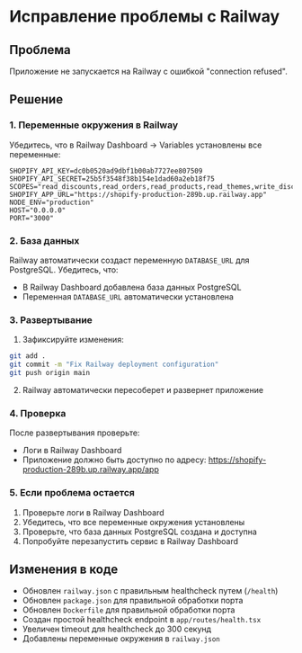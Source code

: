 # Исправление проблемы с Railway

## Проблема

Приложение не запускается на Railway с ошибкой "connection refused".

## Решение

### 1. Переменные окружения в Railway

Убедитесь, что в Railway Dashboard -> Variables установлены все переменные:

```
SHOPIFY_API_KEY=dc0b0520ad9dbf1b00ab7727ee807509
SHOPIFY_API_SECRET=25b5f3548f38b154e1dad60a2eb18f75
SCOPES="read_discounts,read_orders,read_products,read_themes,write_discounts,write_orders,write_products,write_themes"
SHOPIFY_APP_URL="https://shopify-production-289b.up.railway.app"
NODE_ENV="production"
HOST="0.0.0.0"
PORT="3000"
```

### 2. База данных

Railway автоматически создаст переменную `DATABASE_URL` для PostgreSQL. Убедитесь, что:

- В Railway Dashboard добавлена база данных PostgreSQL
- Переменная `DATABASE_URL` автоматически установлена

### 3. Развертывание

1. Зафиксируйте изменения:

```bash
git add .
git commit -m "Fix Railway deployment configuration"
git push origin main
```

2. Railway автоматически пересоберет и развернет приложение

### 4. Проверка

После развертывания проверьте:

- Логи в Railway Dashboard
- Приложение должно быть доступно по адресу: https://shopify-production-289b.up.railway.app/app

### 5. Если проблема остается

1. Проверьте логи в Railway Dashboard
2. Убедитесь, что все переменные окружения установлены
3. Проверьте, что база данных PostgreSQL создана и доступна
4. Попробуйте перезапустить сервис в Railway Dashboard

## Изменения в коде

- Обновлен `railway.json` с правильным healthcheck путем (`/health`)
- Обновлен `package.json` для правильной обработки порта
- Обновлен `Dockerfile` для правильной обработки порта
- Создан простой healthcheck endpoint в `app/routes/health.tsx`
- Увеличен timeout для healthcheck до 300 секунд
- Добавлены переменные окружения в `railway.json`
